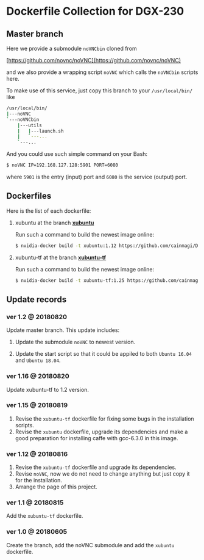 # Dockerfile Collection for DGX-230

## Master branch

Here we provide a submodule `noVNCbin` cloned from 

[https://github.com/novnc/noVNC](https://github.com/novnc/noVNC)

and we also provide a wrapping script `noVNC` which calls the `noVNCbin` scripts here.

To make use of this service, just copy this branch to your `/usr/local/bin/` like

```Bash
/usr/local/bin/
|---noVNC
`---noVNCbin
    |---utils
    |   |---launch.sh
    |   `---...
    `---...
```

And you could use such simple command on your Bash:

```Bash
$ noVNC IP=192.168.127.128:5901 PORT=6080
```

where `5901` is the entry (input) port and `6080` is the service (output) port.

## Dockerfiles

Here is the list of each dockerfile:

1. xubuntu at the branch [**xubuntu**](https://github.com/cainmagi/Dockerfiles/tree/xubuntu)

    Run such a command to build the newest image online:
    
    ```Bash
    $ nvidia-docker build -t xubuntu:1.12 https://github.com/cainmagi/Dockerfiles.git#xubuntu
    ```
   
2. xubuntu-tf at the branch  [**xubuntu-tf**](https://github.com/cainmagi/Dockerfiles/tree/xubuntu-tf)

    Run such a command to build the newest image online:

    ```Bash
    $ nvidia-docker build -t xubuntu-tf:1.25 https://github.com/cainmagi/Dockerfiles.git#xubuntu-tf
    ```
   
## Update records

### ver 1.2 @ 20180820

Update master branch. This update includes:

1. Update the submodule `noVNC` to newest version.

2. Update the start script so that it could be appiled to both `Ubuntu 16.04` and `Ubuntu 18.04`.

### ver 1.16 @ 20180820

Update xubuntu-tf to 1.2 version.

### ver 1.15 @ 20180819

1. Revise the `xubuntu-tf` dockerfile for fixing some bugs in the installation scripts.
2. Revise the `xubuntu` dockerfile, upgrade its dependencies and make a good preparation for installing caffe with gcc-6.3.0 in this image.

### ver 1.12 @ 20180816

1. Revise the `xubuntu-tf` dockerfile and upgrade its dependencies.
2. Revise `noVNC`, now we do not need to change anything but just copy it for the installation.
3. Arrange the page of this project.

### ver 1.1 @ 20180815

Add the `xubuntu-tf` dockerfile.

### ver 1.0 @ 20180605

Create the branch, add the noVNC submodule and add the `xubuntu` dockerfile.
